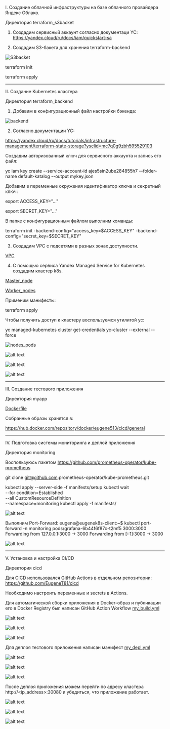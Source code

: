 I. Создание облачной инфраструктуры на базе облачного провайдера Яндекс Облако.


Директория terraform_s3backet

1. Создадим сервисный аккаунт согласно документаци YC:
https://yandex.cloud/ru/docs/iam/quickstart-sa

2. Создадим S3-бакета для хранения terraform-backend

![S3backet](screen/S3.png)

terraform init

terraform apply


-----------------------------------------------------------------------------
II. Создание Kubernetes кластера

Директория terraform_backend

1. Добавим в конфигурационный файл настройки бэкенда:

![backend](screen/backend.png)


2. Согласно документации YC:

https://yandex.cloud/ru/docs/tutorials/infrastructure-management/terraform-state-storage?ysclid=mc7q0g9zbh595529103

Создадим авторизованный ключ для сервисного аккаунта и запись его файл:

yc iam key create --service-account-id ajes5sin2ube284855h7 --folder-name default-katalog --output mykey.json


  
Добавим в переменные окружения идентификатор ключа и секретный ключ:

export ACCESS_KEY="..."

export SECRET_KEY="..."


В папке с конфигурационным файлом выполним команды:

terraform init -backend-config="access_key=$ACCESS_KEY" -backend-config="secret_key=$SECRET_KEY"

3. Создадим VPC с подсетями в разных зонах доступности.

[VPC](terraform_backend/network.tf)

4. С помощью сервиса Yandex Managed Service for Kubernetes создадим кластер k8s.

[Master_node](terraform_backend/master.tf)

[Worker_nodes](terraform_backend/workers.tf)


Применим манифесты:

terraform apply

Чтобы получить доступ к кластеру воспользуемся утилитой yc:

yc managed-kubernetes cluster get-credentials yc-cluster --external --force


![nodes_pods](screen/nodes_pods.png)

![alt text](screen/yc_master1.png)

![alt text](screen/yc_workers.png)

![alt text](screen/yc_backend.png)

-----------------------------------------------------------------------------

III. Создание тестового приложения

Директория myapp

[Dockerfile](myapp/Dockerfile)

Собранные образы хранятся в:

https://hub.docker.com/repository/docker/eugene513/cicd/general

-----------------------------------------------------------------------------
IV. Подготовка cистемы мониторинга и деплой приложения

Директория monitoring

Воспользуюсь пакетом https://github.com/prometheus-operator/kube-prometheus

git clone git@github.com:prometheus-operator/kube-prometheus.git


kubectl apply --server-side -f manifests/setup
kubectl wait \
    --for condition=Established \
    --all CustomResourceDefinition \
    --namespace=monitoring
kubectl apply -f manifests/


![alt text](screen/ns_monitoring.png)


Выполним Port-Forward:
eugene@eugenek8s-client:~$ kubectl port-forward -n monitoring pods/grafana-6b44f6f87c-t2mf5 3000:3000
Forwarding from 127.0.0.1:3000 -> 3000
Forwarding from [::1]:3000 -> 3000


![alt text](screen/grafana.png)

-----------------------------------------------------------------------------
V. Установка и настройка CI/CD

Директория cicd

Для CICD использовался GitHub Actions в отдельном репозитории:
https://github.com/EugeneT81/cicd

Необходимо настроить переменные и secrets в Actions.

Для автоматической сборки приложения в Docker-образ и публикации его в Docker Registry был написан GitHub Action Workflow [my_build.yml](cicd/.github/workflows/my_build.yml)


![alt text](screen/push.png)

![alt text](screen/github_build.png)

![alt text](screen/docker_build.png)


Для деплоя тестового приложения написан манифест [my_depl.yml](cicd/.github/workflows/my_depl.yml)


![alt text](screen/tag.png)

![alt text](screen/github_deploy.png)

![alt text](screen/docker_deploy.png)


После деплоя приложения можем перейти по адресу кластера http://<ip_address>:30080 и убедиться, что приложение работает.


![alt text](screen/site.png)


![alt text](screen/kubectl_pod_svc.png)


![alt text](screen/pod_monitoring.png)


